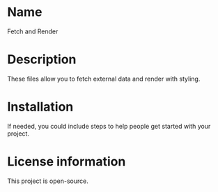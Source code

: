 # Name

Fetch and Render

# Description

These files allow you to fetch external data and render with styling.

# Installation

If needed, you could include steps to help people get started with your project.

# License information

This project is open-source.
